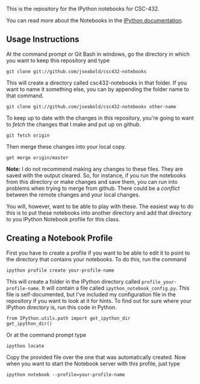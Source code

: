 This is the repository for the IPython notebooks for CSC-432.

You can read more about the Notebooks in the [IPython documentation](http://ipython.org/ipython-doc/dev/interactive/htmlnotebook.html).

Usage Instructions
------------------

At the command prompt or Git Bash in windows, go the directory in which you want to keep this repository and type

    git clone git://github.com/jseabold/csc432-notebooks

This will create a directory called csc432-notebooks in that folder. If you want to name it something else, you can by appending the folder name to that command.

    git clone git://github.com/jseabold/csc432-notebooks other-name

To keep up to date with the changes in this repository, you're going to want to
*fetch* the changes that I make and put up on github.

    git fetch origin

Then merge these changes into your local copy.

    get merge origin/master

**Note:** I do not recommend making any changes to these files. They are saved with the output cleared. So, for instance, if you run the notebooks from this directory or make changes and save them, you can run into problems when trying to merge from github. There could be a *conflict* between the remote changes and your local changes.

You will, however, want to be able to play with these. The easiest way to do this is to put these notebooks into another directory and add that directory to you IPython Notebook profile for this class.

Creating a Notebook Profile
---------------------------

First you have to create a profile if you want to be able to edit it to point to the directory that contains your notebooks. To do this, run the command

    ipython profile create your-profile-name

This will create a folder in the IPython directory called `profile_your-profile-name`. It will contain a file called `ipython_notebook_config.py`. This file is self-documented, but I've included my configuration file in the repository if you want to look at it for hints. To find out for sure where your IPython directory is, run this code in Python.

    from IPython.utils.path import get_ipython_dir
    get_ipython_dir()

Or at the command prompt type

    ipython locate

Copy the provided file over the one that was automatically created. Now when you want to start the Notebook server with this profile, just type

    ipython notebook --profile=your-profile-name
